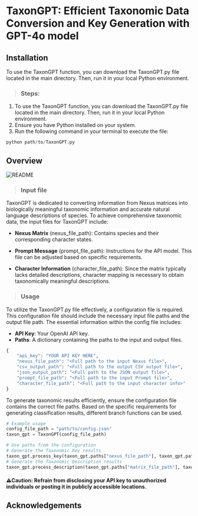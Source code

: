TaxonGPT: Efficient Taxonomic Data Conversion and Key Generation with GPT-4o model
====

## Installation
To use the TaxonGPT function, you can download the TaxonGPT.py file located in the main directory. Then, run it in your local Python environment.
> ### Steps:
1. To use the TaxonGPT function, you can download the TaxonGPT.py file located in the main directory. Then, run it in your local Python environment.
2. Ensure you have Python installed on your system.
3. Run the following command in your terminal to execute the file:
```python
python path/to/TaxonGPT.py
```

## Overview
![README](https://github.com/user-attachments/assets/4b1afa2e-4398-4a0f-9654-7fb72f73bebf)

> ### Input file
TaxonGPT is dedicated to converting information from Nexus matrices into biologically meaningful taxonomic information and accurate natural language descriptions of species. To achieve comprehensive taxonomic data, the input files for TaxonGPT include:
* **Nexus Matrix** (nexus_file_path): Contains species and their corresponding character states.
- **Prompt Message** (prompt_file_path): Instructions for the API model. This file can be adjusted based on specific requirements.
* **Character Information** (character_file_path): Since the matrix typically lacks detailed descriptions, character mapping is necessary to obtain taxonomically meaningful descriptions.

> ### Usage
To utilize the TaxonGPT.py file effectively, a configuration file is required. This configuration file should include the necessary input file paths and the output file path. The essential information within the config file includes:
* **API Key**: Your OpenAI API key.
* **Paths**: A dictionary containing the paths to the input and output files.
```python
{
    "api_key": "YOUR API KEY HERE",
    "nexus_file_path": "<Full path to the input Nexus file>",
    "csv_output_path": "<Full path to the output CSV output file>",
    "json_output_path": "<Full path to the JSON output file>",
    "prompt_file_path": "<Full path to the input Prompt file>",
    "character_file_path": "<Full path to the input character info>"
}
```
To generate taxonomic results efficiently, ensure the configuration file contains the correct file paths. Based on the specific requirements for generating classification results, different branch functions can be used.
```python
# Example usage
config_file_path = "path/to/config.json"
taxon_gpt = TaxonGPT(config_file_path)

# Use paths from the configuration
# Generate the Taxonomic Key results
taxon_gpt.process_key(taxon_gpt.paths["nexus_file_path"], taxon_gpt.paths["prompt_file_path"], taxon_gpt.paths["character_file_path"])
# Generate the Taxonomic Description results
taxon_gpt.process_description(taxon_gpt.paths["matrix_file_path"], taxon_gpt.paths["character_file_path"], taxon_gpt.paths["output_file_path"], taxon_gpt.paths["prompt_file_path"])
```
#### ⚠️Caution: Refrain from disclosing your API key to unauthorized individuals or posting it in publicly accessible locations.

## Acknowledgements

